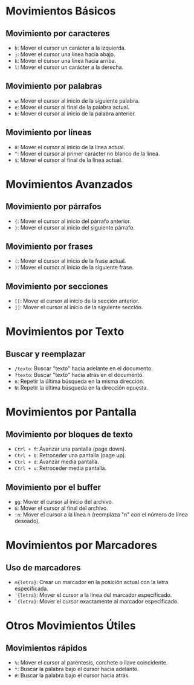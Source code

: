# Movimientos Básicos

## Movimiento por caracteres
- `h`: Mover el cursor un carácter a la izquierda.
- `j`: Mover el cursor una línea hacia abajo.
- `k`: Mover el cursor una línea hacia arriba.
- `l`: Mover el cursor un carácter a la derecha.

## Movimiento por palabras
- `w`: Mover el cursor al inicio de la siguiente palabra.
- `e`: Mover el cursor al final de la palabra actual.
- `b`: Mover el cursor al inicio de la palabra anterior.

## Movimiento por líneas
- `0`: Mover el cursor al inicio de la línea actual.
- `^`: Mover el cursor al primer carácter no blanco de la línea.
- `$`: Mover el cursor al final de la línea actual.

# Movimientos Avanzados

## Movimiento por párrafos
- `{`: Mover el cursor al inicio del párrafo anterior.
- `}`: Mover el cursor al inicio del siguiente párrafo.

## Movimiento por frases
- `(`: Mover el cursor al inicio de la frase actual.
- `)`: Mover el cursor al inicio de la siguiente frase.

## Movimiento por secciones
- `[[`: Mover el cursor al inicio de la sección anterior.
- `]]`: Mover el cursor al inicio de la siguiente sección.

# Movimientos por Texto

## Buscar y reemplazar
- `/texto`: Buscar "texto" hacia adelante en el documento.
- `?texto`: Buscar "texto" hacia atrás en el documento.
- `n`: Repetir la última búsqueda en la misma dirección.
- `N`: Repetir la última búsqueda en la dirección opuesta.

# Movimientos por Pantalla

## Movimiento por bloques de texto
- `Ctrl + f`: Avanzar una pantalla (page down).
- `Ctrl + b`: Retroceder una pantalla (page up).
- `Ctrl + d`: Avanzar media pantalla.
- `Ctrl + u`: Retroceder media pantalla.

## Movimiento por el buffer
- `gg`: Mover el cursor al inicio del archivo.
- `G`: Mover el cursor al final del archivo.
- `:n`: Mover el cursor a la línea n (reemplaza "n" con el número de línea deseado).

# Movimientos por Marcadores

## Uso de marcadores
- `m{letra}`: Crear un marcador en la posición actual con la letra especificada.
- `'{letra}`: Mover el cursor a la línea del marcador especificado.
- `` `{letra} ``: Mover el cursor exactamente al marcador especificado.

# Otros Movimientos Útiles

## Movimientos rápidos
- `%`: Mover el cursor al paréntesis, corchete o llave coincidente.
- `*`: Buscar la palabra bajo el cursor hacia adelante.
- `#`: Buscar la palabra bajo el cursor hacia atrás.
